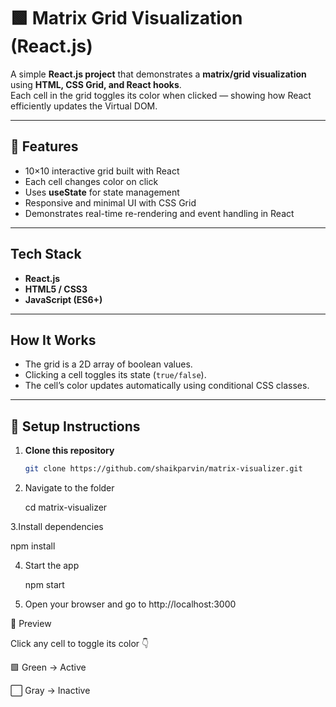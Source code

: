 # 🟩 Matrix Grid Visualization (React.js)

A simple **React.js project** that demonstrates a **matrix/grid visualization** using **HTML, CSS Grid, and React hooks**.  
Each cell in the grid toggles its color when clicked — showing how React efficiently updates the Virtual DOM.

---

## 🎯 Features
- 10×10 interactive grid built with React  
- Each cell changes color on click  
- Uses **useState** for state management  
- Responsive and minimal UI with CSS Grid  
- Demonstrates real-time re-rendering and event handling in React  

---

## Tech Stack
- **React.js**
- **HTML5 / CSS3**
- **JavaScript (ES6+)**

---

## How It Works
- The grid is a 2D array of boolean values.  
- Clicking a cell toggles its state (`true/false`).  
- The cell’s color updates automatically using conditional CSS classes.  

---

## 🚀 Setup Instructions

1. **Clone this repository**
   ```bash
   git clone https://github.com/shaikparvin/matrix-visualizer.git


 2. Navigate to the folder

    cd matrix-visualizer

 3.Install dependencies

  npm install


 4. Start the app

    npm start


5. Open your browser and go to http://localhost:3000

🧩 Preview

Click any cell to toggle its color 👇

🟩 Green → Active

⬜ Gray → Inactive
